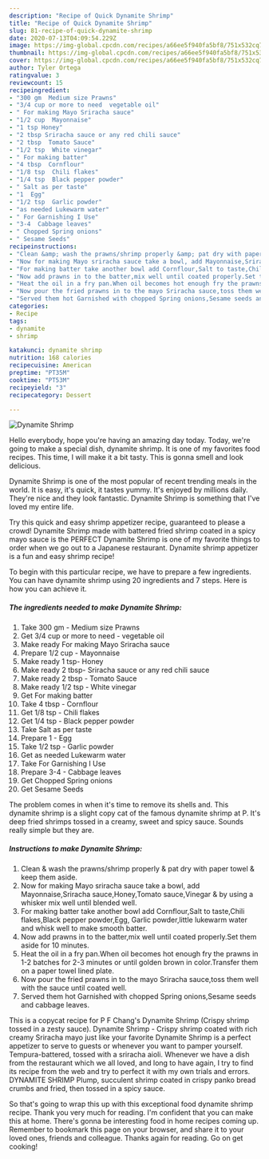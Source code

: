 ```yaml
---
description: "Recipe of Quick Dynamite Shrimp"
title: "Recipe of Quick Dynamite Shrimp"
slug: 81-recipe-of-quick-dynamite-shrimp
date: 2020-07-13T04:09:54.229Z
image: https://img-global.cpcdn.com/recipes/a66ee5f940fa5bf8/751x532cq70/dynamite-shrimp-recipe-main-photo.jpg
thumbnail: https://img-global.cpcdn.com/recipes/a66ee5f940fa5bf8/751x532cq70/dynamite-shrimp-recipe-main-photo.jpg
cover: https://img-global.cpcdn.com/recipes/a66ee5f940fa5bf8/751x532cq70/dynamite-shrimp-recipe-main-photo.jpg
author: Tyler Ortega
ratingvalue: 3
reviewcount: 15
recipeingredient:
- "300 gm  Medium size Prawns"
- "3/4 cup or more to need  vegetable oil"
- " For making Mayo Sriracha sauce"
- "1/2 cup  Mayonnaise"
- "1 tsp Honey"
- "2 tbsp Sriracha sauce or any red chili sauce"
- "2 tbsp  Tomato Sauce"
- "1/2 tsp  White vinegar"
- " For making batter"
- "4 tbsp  Cornflour"
- "1/8 tsp  Chili flakes"
- "1/4 tsp  Black pepper powder"
- " Salt as per taste"
- "1  Egg"
- "1/2 tsp  Garlic powder"
- "as needed Lukewarm water"
- " For Garnishing I Use"
- "3-4  Cabbage leaves"
- " Chopped Spring onions"
- " Sesame Seeds"
recipeinstructions:
- "Clean &amp; wash the prawns/shrimp properly &amp; pat dry with paper towel &amp; keep them aside."
- "Now for making Mayo sriracha sauce take a bowl, add Mayonnaise,Sriracha sauce,Honey,Tomato sauce,Vinegar &amp; by using a whisker mix well until blended well."
- "For making batter take another bowl add Cornflour,Salt to taste,Chili flakes,Black pepper powder,Egg, Garlic powder,little lukewarm water and whisk well to make smooth batter."
- "Now add prawns in to the batter,mix well until coated properly.Set them aside for 10 minutes."
- "Heat the oil in a fry pan.When oil becomes hot enough fry the prawns in 1-2 batches for 2-3 minutes or until golden brown in color.Transfer them on a paper towel lined plate."
- "Now pour the fried prawns in to the mayo Sriracha sauce,toss them well with the sauce until coated well."
- "Served them hot Garnished with chopped Spring onions,Sesame seeds and cabbage leaves."
categories:
- Recipe
tags:
- dynamite
- shrimp

katakunci: dynamite shrimp 
nutrition: 168 calories
recipecuisine: American
preptime: "PT35M"
cooktime: "PT53M"
recipeyield: "3"
recipecategory: Dessert

---
```



![Dynamite Shrimp](https://img-global.cpcdn.com/recipes/a66ee5f940fa5bf8/751x532cq70/dynamite-shrimp-recipe-main-photo.jpg)

Hello everybody, hope you're having an amazing day today. Today, we're going to make a special dish, dynamite shrimp. It is one of my favorites food recipes. This time, I will make it a bit tasty. This is gonna smell and look delicious.

Dynamite Shrimp is one of the most popular of recent trending meals in the world. It is easy, it's quick, it tastes yummy. It's enjoyed by millions daily. They're nice and they look fantastic. Dynamite Shrimp is something that I've loved my entire life.

Try this quick and easy shrimp appetizer recipe, guaranteed to please a crowd! Dynamite Shrimp made with battered fried shrimp coated in a spicy mayo sauce is the PERFECT Dynamite Shrimp is one of my favorite things to order when we go out to a Japanese restaurant. Dynamite shrimp appetizer is a fun and easy shrimp recipe!


To begin with this particular recipe, we have to prepare a few ingredients. You can have dynamite shrimp using 20 ingredients and 7 steps. Here is how you can achieve it.

<!--inarticleads1-->

##### The ingredients needed to make Dynamite Shrimp:

1. Take 300 gm - Medium size Prawns
1. Get 3/4 cup or more to need - vegetable oil
1. Make ready  For making Mayo Sriracha sauce
1. Prepare 1/2 cup - Mayonnaise
1. Make ready 1 tsp- Honey
1. Make ready 2 tbsp- Sriracha sauce or any red chili sauce
1. Make ready 2 tbsp - Tomato Sauce
1. Make ready 1/2 tsp - White vinegar
1. Get  For making batter
1. Take 4 tbsp - Cornflour
1. Get 1/8 tsp - Chili flakes
1. Get 1/4 tsp - Black pepper powder
1. Take  Salt as per taste
1. Prepare 1 - Egg
1. Take 1/2 tsp - Garlic powder
1. Get as needed Lukewarm water
1. Take  For Garnishing I Use
1. Prepare 3-4 - Cabbage leaves
1. Get  Chopped Spring onions
1. Get  Sesame Seeds


The problem comes in when it&#39;s time to remove its shells and. This dynamite shrimp is a slight copy cat of the famous dynamite shrimp at P. It&#39;s deep fried shrimps tossed in a creamy, sweet and spicy sauce. Sounds really simple but they are. 

<!--inarticleads2-->

##### Instructions to make Dynamite Shrimp:

1. Clean &amp; wash the prawns/shrimp properly &amp; pat dry with paper towel &amp; keep them aside.
1. Now for making Mayo sriracha sauce take a bowl, add Mayonnaise,Sriracha sauce,Honey,Tomato sauce,Vinegar &amp; by using a whisker mix well until blended well.
1. For making batter take another bowl add Cornflour,Salt to taste,Chili flakes,Black pepper powder,Egg, Garlic powder,little lukewarm water and whisk well to make smooth batter.
1. Now add prawns in to the batter,mix well until coated properly.Set them aside for 10 minutes.
1. Heat the oil in a fry pan.When oil becomes hot enough fry the prawns in 1-2 batches for 2-3 minutes or until golden brown in color.Transfer them on a paper towel lined plate.
1. Now pour the fried prawns in to the mayo Sriracha sauce,toss them well with the sauce until coated well.
1. Served them hot Garnished with chopped Spring onions,Sesame seeds and cabbage leaves.


This is a copycat recipe for P F Chang&#39;s Dynamite Shrimp (Crispy shrimp tossed in a zesty sauce). Dynamite Shrimp - Crispy shrimp coated with rich creamy Sriracha mayo just like your favorite Dynamite Shrimp is a perfect appetizer to serve to guests or whenever you want to pamper yourself. Tempura-battered, tossed with a sriracha aioli. Whenever we have a dish from the restaurant which we all loved, and long to have again, I try to find its recipe from the web and try to perfect it with my own trials and errors. DYNAMITE SHRIMP Plump, succulent shrimp coated in crispy panko bread crumbs and fried, then tossed in a spicy sauce. 

So that's going to wrap this up with this exceptional food dynamite shrimp recipe. Thank you very much for reading. I'm confident that you can make this at home. There's gonna be interesting food in home recipes coming up. Remember to bookmark this page on your browser, and share it to your loved ones, friends and colleague. Thanks again for reading. Go on get cooking!
